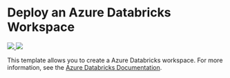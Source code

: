 # Deploy an Azure Databricks Workspace

<a href="https://portal.azure.com/#create/Microsoft.Template/uri/https%3A%2F%2Fraw.githubusercontent.com%2Fjeffpang%2Fazure-quickstart-templates%2F101-databricks-workspace-initial%2F101-databricks-workspace%2Fazuredeploy.json" target="_blank">
    <img src="http://azuredeploy.net/deploybutton.png"/>
</a>
<a href="http://armviz.io/#/?load=https%3A%2F%2Fraw.githubusercontent.com%2Fjeffpang%2Fazure-quickstart-templates%2F101-databricks-workspace-initial%2F101-databricks-workspace%2Fazuredeploy.json" target="_blank">
    <img src="http://armviz.io/visualizebutton.png"/>
</a>

This template allows you to create a Azure Databricks workspace. For more information, see the <a href="https://docs.microsoft.com/en-us/azure/azure-databricks/">Azure Databricks Documentation</a>.